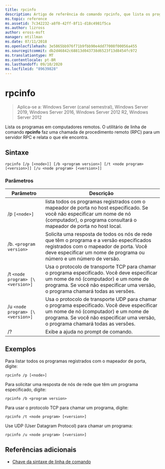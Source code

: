 ```yaml
---
title: rpcinfo
description: Artigo de referência do comando rpcinfo, que lista os programas em um computador remoto.
ms.topic: reference
ms.assetid: 7c342232-a8f0-42ff-8f11-d18c4981f5ca
ms.author: lizross
author: eross-msft
manager: mtillman
ms.date: 07/11/2018
ms.openlocfilehash: 3e5865bb976f71b9fbb90e4dd77008f00056a455
ms.sourcegitcommit: db2d46842c68813d043738d6523f13d8454fc972
ms.translationtype: MT
ms.contentlocale: pt-BR
ms.lasthandoff: 09/10/2020
ms.locfileid: "89639828"
---
```

# <a name="rpcinfo"></a>rpcinfo

> Aplica-se a: Windows Server (canal semestral), Windows Server 2019, Windows Server 2016, Windows Server 2012 R2, Windows Server 2012

Lista os programas em computadores remotos. O utilitário de linha de comando **rpcinfo** faz uma chamada de procedimento remoto (RPC) para um servidor RPC e relata o que ele encontra.

## <a name="syntax"></a>Sintaxe

```
rpcinfo [/p [<node>]] [/b <program version>] [/t <node program> [<version>]] [/u <node program> [<version>]]
```

### <a name="parameters"></a>Parâmetros

| Parâmetro | Descrição |
|--|--|
| /p `[<node>]` | lista todos os programas registrados com o mapeador de porta no host especificado. Se você não especificar um nome de nó (computador), o programa consultará o mapeador de porta no host local. |
| /b. `<program version>` | Solicita uma resposta de todos os nós de rede que têm o programa e a versão especificados registrados com o mapeador de porta. Você deve especificar um nome de programa ou número e um número de versão. |
| /t `<node program> [\<version>]` | Usa o protocolo de transporte TCP para chamar o programa especificado. Você deve especificar um nome de nó (computador) e um nome de programa. Se você não especificar uma versão, o programa chamará todas as versões. |
| /u `<node program> [\<version>]` | Usa o protocolo de transporte UDP para chamar o programa especificado. Você deve especificar um nome de nó (computador) e um nome de programa. Se você não especificar uma versão, o programa chamará todas as versões. |
| /? | Exibe a ajuda no prompt de comando. |

## <a name="examples"></a>Exemplos

Para listar todos os programas registrados com o mapeador de porta, digite:

```
rpcinfo /p [<node>]
```

Para solicitar uma resposta de nós de rede que têm um programa especificado, digite:

```
rpcinfo /b <program version>
```

Para usar o protocolo TCP para chamar um programa, digite:

```
rpcinfo /t <node program> [<version>]
```

Use UDP (User Datagram Protocol) para chamar um programa:

```
rpcinfo /u <node program> [<version>]
```

## <a name="additional-references"></a>Referências adicionais

- [Chave da sintaxe de linha de comando](command-line-syntax-key.md)
